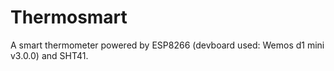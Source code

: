 # Thermosmart
A smart thermometer powered by ESP8266 (devboard used: Wemos d1 mini v3.0.0) and SHT41.
